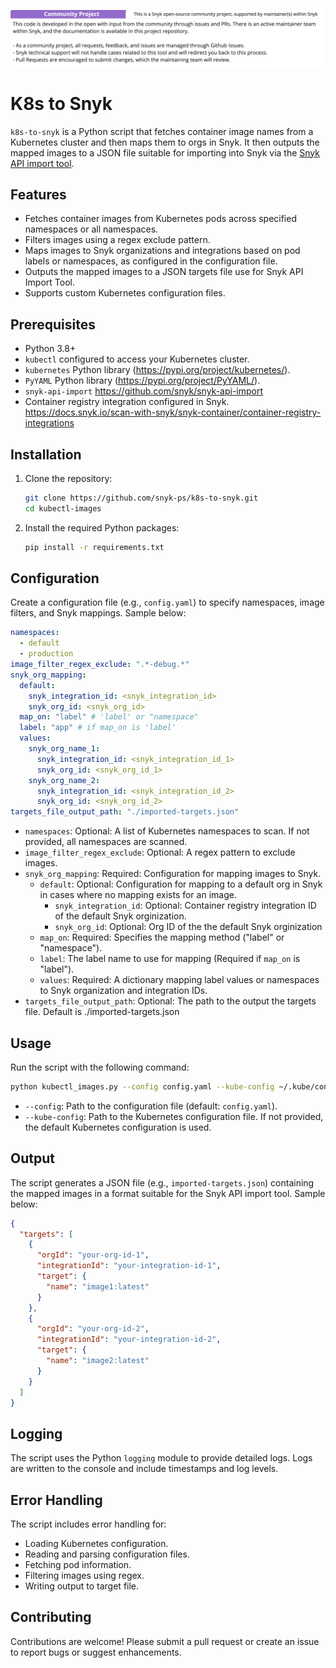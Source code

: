 ![snyk-oss-category](https://github.com/snyk-labs/oss-images/blob/main/oss-community.jpg)

# K8s to Snyk

`k8s-to-snyk` is a Python script that fetches container image names from a Kubernetes cluster and then maps them to orgs in Snyk. It then outputs the mapped images to a JSON file suitable for importing into Snyk via the [Snyk API import tool](https://github.com/snyk/snyk-api-import).

## Features

- Fetches container images from Kubernetes pods across specified namespaces or all namespaces.
- Filters images using a regex exclude pattern.
- Maps images to Snyk organizations and integrations based on pod labels or namespaces, as configured in the configuration file.
- Outputs the mapped images to a JSON targets file use for Snyk API Import Tool.
- Supports custom Kubernetes configuration files.

## Prerequisites

- Python 3.8+
- `kubectl` configured to access your Kubernetes cluster.
- `kubernetes` Python library (https://pypi.org/project/kubernetes/).
- `PyYAML` Python library (https://pypi.org/project/PyYAML/).
- `snyk-api-import`
  https://github.com/snyk/snyk-api-import
- Container registry integration configured in Snyk.
  https://docs.snyk.io/scan-with-snyk/snyk-container/container-registry-integrations

## Installation

1.  Clone the repository:

    ```bash
    git clone https://github.com/snyk-ps/k8s-to-snyk.git
    cd kubectl-images
    ```

2.  Install the required Python packages:
    ```bash
    pip install -r requirements.txt
    ```

## Configuration

Create a configuration file (e.g., `config.yaml`) to specify namespaces, image filters, and Snyk mappings. Sample below:

```yaml
namespaces:
  - default
  - production
image_filter_regex_exclude: ".*-debug.*"
snyk_org_mapping:
  default:
    snyk_integration_id: <snyk_integration_id>
    snyk_org_id: <snyk_org_id>
  map_on: "label" # 'label' or "namespace"
  label: "app" # if map_on is 'label'
  values:
    snyk_org_name_1:
      snyk_integration_id: <snyk_integration_id_1>
      snyk_org_id: <snyk_org_id_1>
    snyk_org_name_2:
      snyk_integration_id: <snyk_integration_id_2>
      snyk_org_id: <snyk_org_id_2>
targets_file_output_path: "./imported-targets.json"
```

- `namespaces`: Optional: A list of Kubernetes namespaces to scan. If not provided, all namespaces are scanned.
- `image_filter_regex_exclude`: Optional: A regex pattern to exclude images.
- `snyk_org_mapping`: Required: Configuration for mapping images to Snyk.
  - `default`: Optional: Configuration for mapping to a default org in Snyk in cases where no mapping exists for an image.
    - `snyk_integration_id`: Optional: Container registry integration ID of the default Snyk orginization.
    - `snyk_org_id`: Optional: Org ID of the the default Snyk orginization
  - `map_on`: Required: Specifies the mapping method ("label" or "namespace").
  - `label`: The label name to use for mapping (Required if `map_on` is "label").
  - `values`: Required: A dictionary mapping label values or namespaces to Snyk organization and integration IDs.
- `targets_file_output_path`: Optional: The path to the output the targets file. Default is ./imported-targets.json

## Usage

Run the script with the following command:

```bash
python kubectl_images.py --config config.yaml --kube-config ~/.kube/config
```

- `--config`: Path to the configuration file (default: `config.yaml`).
- `--kube-config`: Path to the Kubernetes configuration file. If not provided, the default Kubernetes configuration is used.

## Output

The script generates a JSON file (e.g., `imported-targets.json`) containing the mapped images in a format suitable for the Snyk API import tool. Sample below:

```json
{
  "targets": [
    {
      "orgId": "your-org-id-1",
      "integrationId": "your-integration-id-1",
      "target": {
        "name": "image1:latest"
      }
    },
    {
      "orgId": "your-org-id-2",
      "integrationId": "your-integration-id-2",
      "target": {
        "name": "image2:latest"
      }
    }
  ]
}
```

## Logging

The script uses the Python `logging` module to provide detailed logs. Logs are written to the console and include timestamps and log levels.

## Error Handling

The script includes error handling for:

- Loading Kubernetes configuration.
- Reading and parsing configuration files.
- Fetching pod information.
- Filtering images using regex.
- Writing output to target file.

## Contributing

Contributions are welcome! Please submit a pull request or create an issue to report bugs or suggest enhancements.
